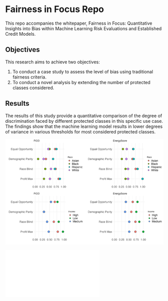 # Fairness in Focus Repo

This repo accompanies the whitepaper, Fairness in Focus: Quantitative Insights into Bias within Machine Learning Risk Evaluations and Established Credit Models. 

## Objectives
This research aims to achieve two objectives:

1. To conduct a case study to assess the level of bias using traditional fairness criteria.
2. To conduct a novel analysis by extending the number of protected classes considered.


## Results
The results of this study provide a quantitative comparison of the degree of discrimination faced by different protected classes in this specific use case. The findings show that the machine learning model results in lower degrees of variance in various thresholds for most considered protected classes.




![Figure 6](whitepaper/figures/fig6.png)



![Table 2](whitepaper/figures/table2.html)
